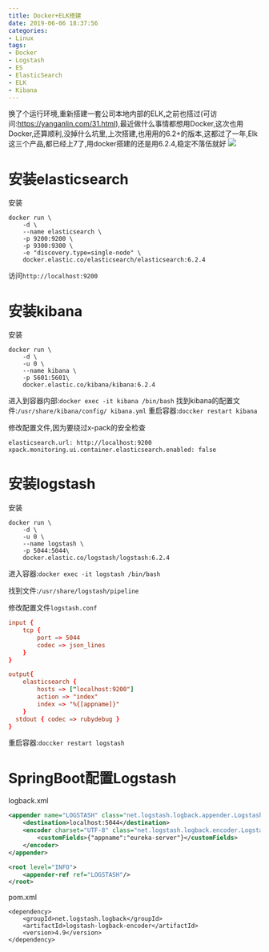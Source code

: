 ```yaml
---
title: Docker+ELK搭建
date: 2019-06-06 18:37:56
categories: 
- Linux
tags: 
- Docker
- Logstash
- ES
- ElasticSearch
- ELK
- Kibana
---
```

换了个运行环境,重新搭建一套公司本地内部的ELK,之前也搭过(可访问:https://yanganlin.com/31.html),最近做什么事情都想用Docker,这次也用Docker,还算顺利,没掉什么坑里,上次搭建,也用用的6.2+的版本,这都过了一年,Elk这三个产品,都已经上7了,用docker搭建的还是用6.2.4,稳定不落伍就好
![](https://blog-anthony.s3-ap-northeast-1.amazonaws.com/blog/copy_20201213154252.jpeg)
<!-- more -->

# 安装elasticsearch
安装
```shell
docker run \
    -d \
    --name elasticsearch \
    -p 9200:9200 \
    -p 9300:9300 \
    -e "discovery.type=single-node" \
    docker.elastic.co/elasticsearch/elasticsearch:6.2.4
```
访问`http://localhost:9200`

# 安装kibana
安装
```shell
docker run \
    -d \
    -u 0 \
    --name kibana \
    -p 5601:5601\
    docker.elastic.co/kibana/kibana:6.2.4
```

进入到容器内部:`docker exec -it kibana /bin/bash`
找到kibana的配置文件:`/usr/share/kibana/config/ kibana.yml`
重启容器:`doccker restart kibana`


修改配置文件,因为要绕过x-pack的安全检查
```shell
elasticsearch.url: http://localhost:9200
xpack.monitoring.ui.container.elasticsearch.enabled: false
```

# 安装logstash
安装
```shell
docker run \
    -d \
    -u 0 \
    --name logstash \
    -p 5044:5044\
    docker.elastic.co/logstash/logstash:6.2.4
```

进入容器:`docker exec -it logstash /bin/bash`  

找到文件:`/usr/share/logstash/pipeline`  

修改配置文件`logstash.conf`
```conf
input {
    tcp {
        port => 5044
        codec => json_lines
    }
}

output{
    elasticsearch {
        hosts => ["localhost:9200"]
        action => "index"
        index => "%{[appname]}"
    }
  stdout { codec => rubydebug }
}
```

重启容器:`doccker restart logstash`

# SpringBoot配置Logstash
logback.xml
```xml
<appender name="LOGSTASH" class="net.logstash.logback.appender.LogstashTcpSocketAppender">
    <destination>localhost:5044</destination>
    <encoder charset="UTF-8" class="net.logstash.logback.encoder.LogstashEncoder">
        <customFields>{"appname":"eureka-server"}</customFields>
    </encoder>
</appender>

<root level="INFO">
    <appender-ref ref="LOGSTASH"/>
</root>
```

pom.xml
```shell
<dependency>
	<groupId>net.logstash.logback</groupId>
	<artifactId>logstash-logback-encoder</artifactId>
	<version>4.9</version>
</dependency>
```
